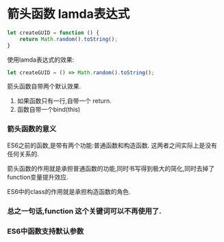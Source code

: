
# 箭头函数 lamda表达式

```js
let createGUID = function () {
    return Math.random().toString();
}

```

使用lamda表达式的效果:
```js
let createGUID = () => Math.random().toString();
```

箭头函数自带两个默认效果.
1. 如果函数只有一行,自带一个 return.
2. 函数自带一个bind(this)



### 箭头函数的意义

ES6之前的函数,是带有两个功能:普通函数和构造函数. 这两者之间实际上是没有任何关系的.

箭头函数的作用就是承担普通函数的功能,同时书写得到极大的简化,同时去掉了function变量提升效应.

ES6中的class的作用就是承担构造函数的角色.

### 总之一句话,function 这个关键词可以不再使用了.


### ES6中函数支持默认参数